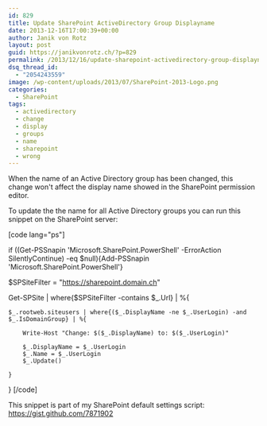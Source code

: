 ```yaml
---
id: 829
title: Update SharePoint ActiveDirectory Group Displayname
date: 2013-12-16T17:00:39+00:00
author: Janik von Rotz
layout: post
guid: https://janikvonrotz.ch/?p=829
permalink: /2013/12/16/update-sharepoint-activedirectory-group-displayname/
dsq_thread_id:
  - "2054243559"
image: /wp-content/uploads/2013/07/SharePoint-2013-Logo.png
categories:
  - SharePoint
tags:
  - activedirectory
  - change
  - display
  - groups
  - name
  - sharepoint
  - wrong
---
```

When the name of an Active Directory group has been changed, this change won't affect the display name showed in the SharePoint permission editor.

To update the the name for all Active Directory groups you can run this snippet on the SharePoint server:

<!--more-->

[code lang="ps"]

if ((Get-PSSnapin 'Microsoft.SharePoint.PowerShell' -ErrorAction SilentlyContinue) -eq $null){Add-PSSnapin 'Microsoft.SharePoint.PowerShell'}

$SPSiteFilter = "https://sharepoint.domain.ch"

Get-SPSite | where{$SPSiteFilter -contains $_.Url} | %{

    $_.rootweb.siteusers | where{($_.DisplayName -ne $_.UserLogin) -and $_.IsDomainGroup} | %{

        Write-Host "Change: $($_.DisplayName) to: $($_.UserLogin)"

        $_.DisplayName = $_.UserLogin
        $_.Name = $_.UserLogin
        $_.Update()

    }
}
[/code]

This snippet is part of my SharePoint default settings script: <a href="https://gist.github.com/7871902">https://gist.github.com/7871902</a>